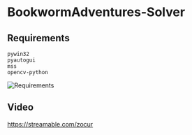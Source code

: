# BookwormAdventures-Solver

## Requirements
```
pywin32
pyautogui
mss
opencv-python
```

![Requirements](https://hey.s-ul.eu/HZkPD4vt.png)

## Video
https://streamable.com/zocur

